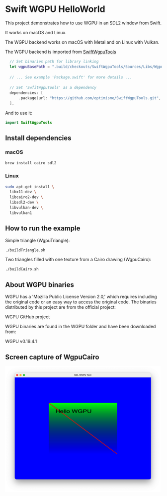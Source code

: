 # Swift WGPU HelloWorld

This project demonstrates how to use WGPU in an SDL2 window from Swift. 

It works on macOS and Linux. 

The WGPU backend works on macOS with Metal and on Linux with Vulkan.

The WGPU backend is imported from [SwiftWgpuTools](https://github.com/optimisme/SwiftWgpuTools/tree/main)

```swift
  // Set binaries path for library linking
  let wgpuBasePath = ".build/checkouts/SwiftWgpuTools/Sources/Libs/Wgpu/"
  
  // ... See example 'Package.swift' for more details ...

  // Set 'SwfitWgpuTools' as a dependency
  dependencies: [
      .package(url: "https://github.com/optimisme/SwiftWgpuTools.git", branch:"main")
  ],
```

And to use it:
```swift
import SwiftWgpuTools
```

## Install dependencies

### macOS
```bash
brew install cairo sdl2
```

### Linux
```bash
sudo apt-get install \
  libx11-dev \
  libcairo2-dev \
  libsdl2-dev \
  libvulkan-dev \
  libvulkan1
```

## How to run the example

Simple triangle (WgpuTriangle):
```bash
./buildTriangle.sh
```

Two triangles filled with one texture from a Cairo drawing (WgpuCairo):
```bash
./buildCairo.sh
```

## About WGPU binaries

WGPU has a 'Mozilla Public License Version 2.0,' which requires including the original code or an easy way to access the original code. The binaries distributed by this project are from the official project:

WGPU GitHub project

WGPU binaries are found in the WGPU folder and have been downloaded from:

WGPU v0.19.4.1

## Screen capture of WgpuCairo

<img title="Screen capture of WgpuCairo" alt="Screen capture of WgpuCairo" src="./Images/captureWgpuCairo.png" style="max-width: 500px">
